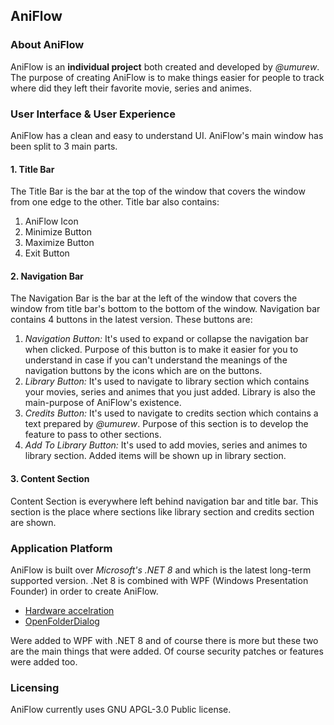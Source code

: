 ## AniFlow

### About AniFlow
AniFlow is an **individual project** both created and developed by *@umurew*. The purpose of creating AniFlow is to make things easier for people to track where did they
left their favorite movie, series and animes.

### User Interface & User Experience
AniFlow has a clean and easy to understand UI. AniFlow's main window has been split to 3 main parts.

#### 1. Title Bar
The Title Bar is the bar at the top of the window that covers the window from one edge to the other. Title bar also contains:
1. AniFlow Icon
2. Minimize Button
3. Maximize Button
4. Exit Button

#### 2. Navigation Bar
The Navigation Bar is the bar at the left of the window that covers the window from title bar's bottom to the bottom of the window. Navigation bar contains 4 buttons in the latest version. These buttons are:
1. *Navigation Button:* It's used to expand or collapse the navigation bar when clicked. Purpose of this button is to make it easier for you to understand in case if you can't understand the meanings of the navigation buttons by the icons which are on the buttons.
2. *Library Button:* It's used to navigate to library section which contains your movies, series and animes that you just added. Library is also the main-purpose of AniFlow's existence.
3. *Credits Button:* It's used to navigate to credits section which contains a text prepared by *@umurew*. Purpose of this section is to develop the feature to pass to other sections.
4. *Add To Library Button:* It's used to add movies, series and animes to library section. Added items will be shown up in library section.

#### 3. Content Section
Content Section is everywhere left behind navigation bar and title bar. This section is the place where sections like library section and credits section are shown.

### Application Platform
AniFlow is built over *Microsoft's .NET 8*  and which is the latest long-term supported version.
.Net 8 is combined with WPF (Windows Presentation Founder) in order to create AniFlow.

 - [Hardware accelration](https://learn.microsoft.com/en-us/dotnet/desktop/wpf/whats-new/net80?view=netdesktop-8.0#hardware-acceleration)
 - [OpenFolderDialog](https://learn.microsoft.com/en-us/dotnet/desktop/wpf/whats-new/net80?view=netdesktop-8.0#openfolderdialog)

Were added to WPF with .NET 8 and of course there is more but these two are the main things that were added. Of course security patches or features were added too.

### Licensing
AniFlow currently uses GNU APGL-3.0 Public license.